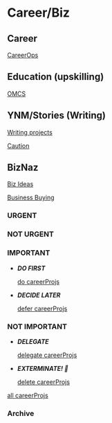 # Career/Biz

## Career

[CareerOps](Career%20Biz%20fdf772704bd248f4b60057681b9d7619/CareerOps%2002580f8774c149cbb9955d98d0e5a0f1.md)

## Education (upskilling)

[OMCS](Career%20Biz%20fdf772704bd248f4b60057681b9d7619/OMCS%20ed554783504448d09d20cbec5e05369a.md)

## YNM/Stories (Writing)

[Writing projects](Career%20Biz%20fdf772704bd248f4b60057681b9d7619/Writing%20projects%2017b6509554a78062947fc60f4124d2da.md)

[Caution](Career%20Biz%20fdf772704bd248f4b60057681b9d7619/Caution%2021d6509554a780afb048f85f87228b5a.md)

## BizNaz

[Biz Ideas](Career%20Biz%20fdf772704bd248f4b60057681b9d7619/Biz%20Ideas%201946509554a780edbfeaf8a7d9077415.md)

[Business Buying](Career%20Biz%20fdf772704bd248f4b60057681b9d7619/Business%20Buying%201926509554a7805eb7cacd14deb1c017.md)

### URGENT

### NOT URGENT

### IMPORTANT

- ***DO FIRST***
    
    [do careerProjs](Career%20Biz%20fdf772704bd248f4b60057681b9d7619/do%20careerProjs%201966509554a78128b207e2b8e5c988fe.csv)
    

- ***DECIDE LATER***
    
    [defer careerProjs](Career%20Biz%20fdf772704bd248f4b60057681b9d7619/defer%20careerProjs%201966509554a781dd826cfcf1acf58219.csv)
    

### NOT IMPORTANT

- ***DELEGATE***
    
    [delegate careerProjs](Career%20Biz%20fdf772704bd248f4b60057681b9d7619/delegate%20careerProjs%201966509554a781e9af83f11ddce83434.csv)
    

- ***EXTERMINATE! 🤖***
    
    [delete careerProjs](Career%20Biz%20fdf772704bd248f4b60057681b9d7619/delete%20careerProjs%201966509554a78145adacdd2200a4a715.csv)
    

[all careerProjs](Career%20Biz%20fdf772704bd248f4b60057681b9d7619/all%20careerProjs%201966509554a78055a7f7f974a0dd70b1.csv)

### Archive